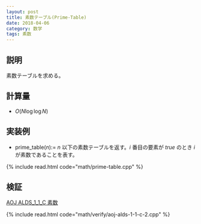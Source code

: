 ```yaml
---
layout: post
title: 素数テーブル(Prime-Table)
date: 2018-04-06
category: 数学
tags: 素数
---
```


## 説明
素数テーブルを求める。

## 計算量
* $O(N \log \log N)$

## 実装例

* prime_table($n$):= $n$ 以下の素数テーブルを返す。$i$ 番目の要素が $true$ のとき $i$ が素数であることを表す。

{% include read.html  code="math/prime-table.cpp" %}

## 検証
[AOJ ALDS_1_1_C 素数](http://judge.u-aizu.ac.jp/onlinejudge/description.jsp?id=ALDS1_1_C&lang=jp)

{% include read.html code="math/verify/aoj-alds-1-1-c-2.cpp" %}

